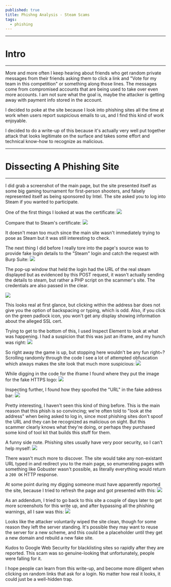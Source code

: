 ```yaml
---
published: true
title: Phishng Analysis - Steam Scams
tags:
  - phishing
---
```

-----
# Intro
-----
More and more often I keep hearing about friends who get random private messages from their friends asking them to click a link and "Vote for my team in this competition" or something along those lines. The messages come from compromised accounts that are being used to take over even more accounts. I am not sure what the goal is, maybe the attacker is getting away with payment info stored in the account.

I decided to poke at the site because I look into phishing sites all the time at work when users report suspicious emails to us, and I find this kind of work enjoyable.

I decided to do a write-up of this because it's actually very well put together attack that looks legitimate on the surface and takes some effort and technical know-how to recognize as malicious.

-----
# Dissecting A Phishing Site
-----
I did grab a screenshot of the main page, but the site presented itself as some big gaming tournament for first-person shooters, and falsely represented itself as being sponsored by Intel. The site asked you to log into Steam if you wanted to participate.

One of the first things I looked at was the certificate:
![]({{site.baseurl}}/assets/images/steam_phish/9.png)

Compare that to Steam's certificate:
![]({{site.baseurl}}/assets/images/steam_phish/8.png)

It doesn't mean too much since the main site wasn't immediately trying to pose as Steam but it was still interesting to check. 

The next thing I did before I really tore into the page's source was to provide fake login details to the "Steam" login and catch the request with Burp Suite:
![]({{site.baseurl}}/assets/images/steam_phish/1.png)

The pop-up window that held the login had the URL of the real steam displayed but as evidenced by this POST request, it wasn't actually sending the details to steam, but rather a PHP script on the scammer's site. The credentials are also passed in the clear.

![]({{site.baseurl}}/assets/images/steam_phish/2.jpg)

This looks real at first glance, but clicking within the address bar does not give you the option of backspacing or typing, which is odd. Also, if you click on the green padlock icon, you won't get any display showing information about the alleged SSL cert.

Trying to get to the bottom of this, I used Inspect Element to look at what was happening. I had a suspicion that this was just an iframe, and my hunch was right:
![]({{site.baseurl}}/assets/images/steam_phish/3.png)

So right away the game is up, but stopping here wouldn't be any fun right~? Scrolling randomly through the code I see a lot of attempted obfuscation which always makes the site look that much more suspicious:
![]({{site.baseurl}}/assets/images/steam_phish/4.png)

While digging in the code for the iframe I found where they put the image for the fake HTTPS logo:
![]({{site.baseurl}}/assets/images/steam_phish/5.png)

Inspecting further, I found how they spoofed the "URL" in the fake address bar:
![]({{site.baseurl}}/assets/images/steam_phish/6.jpg)

Pretty interesting, I haven't seen this kind of thing before. This is the main reason that this phish is so convincing; we're often told to "look at the address" when being asked to log in, since most phishing sites don't spoof the URL and they can be recognized as malicious on sight. But this scammer clearly knows what they're doing, or perhaps they purchased some kind of tool kit that builds this stuff for them.

A funny side note. Phishing sites usually have very poor security, so I can't help myself:
![]({{site.baseurl}}/assets/images/steam_phish/7.jpg)

There wasn't much more to discover. The site would take any non-existant URL typed in and redirect you to the main page, so enumerating pages with something like Gobuster wasn't possible, as literally everything would return a `200 OK` HTTP response.

At some point during my digging someone must have apparently reported the site, because I tried to refresh the page and got presented with this:
![]({{site.baseurl}}/assets/images/steam_phish/10.jpg)

As an addendum, I tried to go back to this site a couple of days later to get more screenshots for this write up, and after bypassing all the phishing warnings, all I saw was this:
![]({{site.baseurl}}/assets/images/steam_phish/11.png)

Looks like the attacker voluntarily wiped the site clean, though for some reason they left the server standing. It's possible they may want to reuse the server for a new scheme, and this could be a placeholder until they get a new domain and rebuild a new fake site.

Kudos to Google Web Security for blacklisting sites so rapidly after they are reported. This scam was so genuine-looking that unfortunately, people were falling for it.

I hope people can learn from this write-up, and become more diligent when clicking on random links that ask for a login. No matter how real it looks, it could just be a well-hidden trap.
